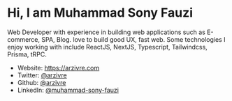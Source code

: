 # Hi, I am Muhammad Sony Fauzi


Web Developer with experience in building web applications such as E-commerce, SPA, Blog. love to build good UX, fast web. Some technologies I enjoy working with include ReactJS, NextJS, Typescript, Tailwindcss, Prisma, tRPC.

* Website: https://arzivre.com
* Twitter: [@arzivre](https://twitter.com/arzivre)
* Github: [@arzivre](https://github.com/arzivre)
* LinkedIn: [@muhammad-sony-fauzi](https://www.linkedin.com/in/muhammad-sony-fauzi/)

